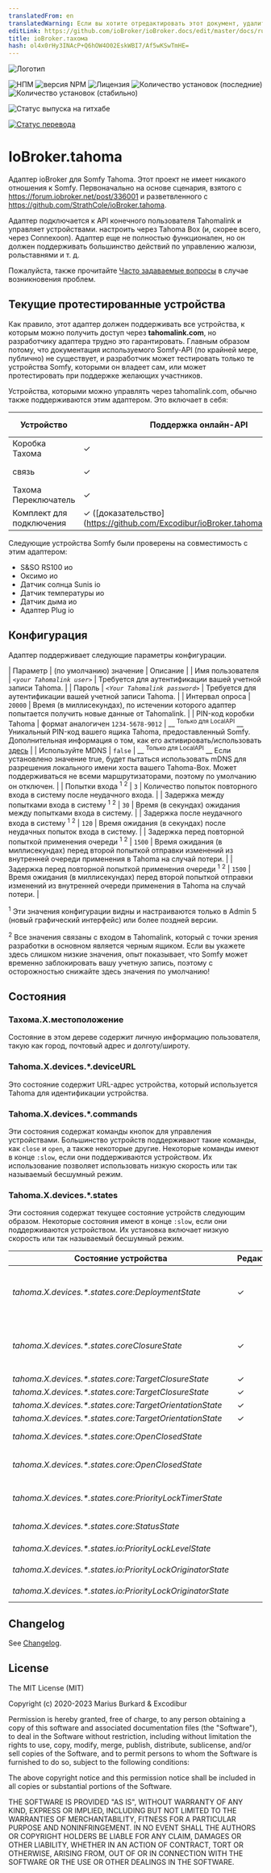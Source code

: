 ```yaml
---
translatedFrom: en
translatedWarning: Если вы хотите отредактировать этот документ, удалите поле «translatedFrom», в противном случае этот документ будет снова автоматически переведен
editLink: https://github.com/ioBroker/ioBroker.docs/edit/master/docs/ru/adapterref/iobroker.tahoma/README.md
title: ioBroker.тахома
hash: ol4x0rHy3INAcP+Q6hOW4O02EskWBI7/Af5wKSwTmHE=
---
```

![Логотип](../../../en/adapterref/iobroker.tahoma/admin/tahoma.png)

![НПМ](https://nodei.co/npm/iobroker.tahoma.png?downloads=true)
![версия NPM](https://img.shields.io/npm/v/iobroker.tahoma.svg)
![Лицензия](https://img.shields.io/badge/license-MIT-blue.svg?style=flat)
![Количество установок (последние)](http://iobroker.live/badges/tahoma-installed.svg)
![Количество установок (стабильно)](http://iobroker.live/badges/tahoma-stable.svg)

![Статус выпуска на гитхабе](https://github.com/Excodibur/iobroker.tahoma/workflows/Build%2C%20Test%20and%20Release/badge.svg)

[![Статус перевода](https://weblate.iobroker.net/widgets/adapters/-/tahoma/svg-badge.svg)](https://weblate.iobroker.net/engage/adapters/?utm_source=widget)

# IoBroker.tahoma
Адаптер ioBroker для Somfy Tahoma. Этот проект не имеет никакого отношения к Somfy. Первоначально на основе сценария, взятого с https://forum.iobroker.net/post/336001 и разветвленного с https://github.com/StrathCole/ioBroker.tahoma.

Адаптер подключается к API конечного пользователя Tahomalink и управляет устройствами. настроить через Tahoma Box (и, скорее всего, через Connexoon).
Адаптер еще не полностью функционален, но он должен поддерживать большинство действий по управлению жалюзи, рольставнями и т. д.

Пожалуйста, также прочитайте [Часто задаваемые вопросы](https://github.com/Excodibur/ioBroker.tahoma/blob/master/FAQ.md) в случае возникновения проблем.

## Текущие протестированные устройства
Как правило, этот адаптер должен поддерживать все устройства, к которым можно получить доступ через __tahomalink.com__, но разработчику адаптера трудно это гарантировать. Главным образом потому, что документация используемого Somfy-API (по крайней мере, публично) не существует, и разработчик может тестировать только те устройства Somfy, которыми он владеет сам, или может протестировать при поддержке желающих участников.

Устройства, которыми можно управлять через tahomalink.com, обычно также поддерживаются этим адаптером. Это включает в себя:

| Устройство | Поддержка онлайн-API | Поддержка локального API |
|-|-|-|
| Коробка Тахома | ✓ | ✓ |
| связь | ✓ | ✓ ([доказательство](https://github.com/Excodibur/ioBroker.tahoma/issues/241)) |
| Тахома Переключатель | ✓ | ✓ |
| Комплект для подключения | ✓ ([доказательство] (https://github.com/Excodibur/ioBroker.tahoma/issues/171)) | ✗ ([доказательство](https://service.somfy.com/downloads/fr_v5/fichecomparative_tahoma_switch_vs_kit_connectivite_a4_1221.pdf)) |

Следующие устройства Somfy были проверены на совместимость с этим адаптером:

- S&SO RS100 ио
- Оксимо ио
- Датчик солнца Sunis io
- Датчик температуры ио
- Датчик дыма ио
- Адаптер Plug io

## Конфигурация
Адаптер поддерживает следующие параметры конфигурации.

| Параметр | (по умолчанию) значение | Описание |
| Имя пользователя | _`<your Tahomalink user>`_ | Требуется для аутентификации вашей учетной записи Tahoma. |
| Пароль | _`<Your Tahomalink password>`_ | Требуется для аутентификации вашей учетной записи Tahoma. |
| Интервал опроса | `20000` | Время (в миллисекундах), по истечении которого адаптер попытается получить новые данные от Tahomalink. |
| PIN-код коробки Tahoma | формат аналогичен `1234-5678-9012` | __ <sup>Только для LocalAPI</sup> __ Уникальный PIN-код вашего ящика Tahoma, предоставленный Somfy. Дополнительная информация о том, как его активировать/использовать [здесь](https://github.com/Somfy-Developer/Somfy-TaHoma-Developer-Mode) |
| Используйте MDNS | `false` | __ <sup>Только для LocalAPI</sup> __ Если установлено значение true, будет пытаться использовать mDNS для разрешения локального имени хоста вашего Tahoma-Box. Может поддерживаться не всеми маршрутизаторами, поэтому по умолчанию он отключен. |
| Попытки входа <sup>1</sup> <sup>2</sup> | `3` | Количество попыток повторного входа в систему после неудачного входа. |
| Задержка между попытками входа в систему <sup>1</sup> <sup>2</sup> | `30` | Время (в секундах) ожидания между попытками входа в систему. |
| Задержка после неудачного входа в систему <sup>1</sup> <sup>2</sup> | `120` | Время ожидания (в секундах) после неудачных попыток входа в систему. |
| Задержка перед повторной попыткой применения очереди <sup>1</sup> <sup>2</sup> | `1500` | Время ожидания (в миллисекундах) перед второй попыткой отправки изменений из внутренней очереди применения в Tahoma на случай потери. |
| Задержка перед повторной попыткой применения очереди <sup>1</sup> <sup>2</sup> | `1500` | Время ожидания (в миллисекундах) перед второй попыткой отправки изменений из внутренней очереди применения в Tahoma на случай потери. |

<sup>1</sup> Эти значения конфигурации видны и настраиваются только в Admin 5 (новый графический интерфейс) или более поздней версии.

<sup>2</sup> Все значения связаны с входом в Tahomalink, который с точки зрения разработки в основном является черным ящиком. Если вы укажете здесь слишком низкие значения, опыт показывает, что Somfy может временно заблокировать вашу учетную запись, поэтому с осторожностью снижайте здесь значения по умолчанию!

## Состояния
### Тахома.X.местоположение
Состояние в этом дереве содержит личную информацию пользователя, такую как город, почтовый адрес и долготу/широту.

### Tahoma.X.devices.*.deviceURL
Это состояние содержит URL-адрес устройства, который используется Tahoma для идентификации устройства.

### Tahoma.X.devices.*.commands
Эти состояния содержат команды кнопок для управления устройствами. Большинство устройств поддерживают такие команды, как `close` и `open`, а также некоторые другие.
Некоторые команды имеют в конце `:slow`, если они поддерживаются устройством. Их использование позволяет использовать низкую скорость или так называемый бесшумный режим.

### Tahoma.X.devices.*.states
Эти состояния содержат текущее состояние устройств следующим образом. Некоторые состояния имеют в конце `:slow`, если они поддерживаются устройством. Их установка включает низкую скорость или так называемый бесшумный режим.

| Состояние устройства | Редактируемый | Назначение/Описание |
|-------------------------------------------------------------|----------|---------------------|
| _tahoma.X.devices.*.states.core:DeploymentState_ | &#10003; | Предоставляет информацию о текущем развертывании и управляет им. 100 означает полностью развернуто, 0 — не развернуто. Не все устройства имеют это значение, вместо него у некоторых есть `ClosureState`. |
| _tahoma.X.devices.*.states.coreClosureState_ | &#10003; | Предоставляет информацию о текущем закрытии и контролирует его состояние. 100 означает полностью закрытый, 0 открытый. Не все устройства имеют это значение, вместо него у некоторых есть `DeploymentState`. |
| _tahoma.X.devices.*.states.core:TargetClosureState_ | &#10003; | См. `tahoma.X.devices.*.states.core:ClosureState` |
| _tahoma.X.devices.*.states.core:TargetClosureState_ | &#10003; | См. `tahoma.X.devices.*.states.core:ClosureState` |
| _tahoma.X.devices.*.states.core:TargetOrientationState_ | &#10003; | См. `tahoma.X.devices.*.states.core:OrientationState` |
| _tahoma.X.devices.*.states.core:TargetOrientationState_ | &#10003; | См. `tahoma.X.devices.*.states.core:OrientationState` |
| _tahoma.X.devices.*.states.core:OpenClosedState_ | | Содержит `closed`, если устройство закрыто на 100 % или развернуто на 0 %, и `open` в противном случае. |
| _tahoma.X.devices.*.states.core:OpenClosedState_ | | Содержит «закрыто», если устройство закрыто на 100% или развернуто на 0%, и «открыто» в противном случае. |
| _tahoma.X.devices.*.states.core:PriorityLockTimerState_ | | Если датчик заблокировал устройство, это указывается здесь, например. г. датчик ветра, блокирующий тент. |
| _tahoma.X.devices.*.states.core:StatusState_ | | `available`, если устройство в данный момент доступно. |
| _tahoma.X.devices.*.states.io:PriorityLockLevelState_ | | См. `tahoma.X.devices.*.states.core:PriorityLockTimerState` |
| _tahoma.X.devices.*.states.io:PriorityLockOriginatorState_ | | См. `tahoma.X.devices.*.states.core:PriorityLockTimerState` |
| _tahoma.X.devices.*.states.io:PriorityLockOriginatorState_ | | См. `tahoma.X.devices.*.states.core:PriorityLockTimerState` | | _tahoma.X.devices.*.states.moving_ | | Указывает, движется ли устройство в данный момент. `0 = stopped`, `1 = up/undeploy`, `2 = down/deploy`, `3 = unknown direction`<br/> **Примечание:**<br/> Это надежно работает только при подключении к Tahoma (не локальному) API, поскольку локальный API не предоставляет достаточно обновлений действий и событий для правильного вычисления этого состояния. Однако `core:MovingState` должен работать в обоих случаях. |

## Changelog
See [Changelog](https://github.com/Excodibur/ioBroker.tahoma/blob/master/CHANGELOG.md).

## License

The MIT License (MIT)

Copyright (c) 2020-2023 Marius Burkard & Excodibur

Permission is hereby granted, free of charge, to any person obtaining a copy
of this software and associated documentation files (the "Software"), to deal
in the Software without restriction, including without limitation the rights
to use, copy, modify, merge, publish, distribute, sublicense, and/or sell
copies of the Software, and to permit persons to whom the Software is
furnished to do so, subject to the following conditions:

The above copyright notice and this permission notice shall be included in
all copies or substantial portions of the Software.

THE SOFTWARE IS PROVIDED "AS IS", WITHOUT WARRANTY OF ANY KIND, EXPRESS OR
IMPLIED, INCLUDING BUT NOT LIMITED TO THE WARRANTIES OF MERCHANTABILITY,
FITNESS FOR A PARTICULAR PURPOSE AND NONINFRINGEMENT. IN NO EVENT SHALL THE
AUTHORS OR COPYRIGHT HOLDERS BE LIABLE FOR ANY CLAIM, DAMAGES OR OTHER
LIABILITY, WHETHER IN AN ACTION OF CONTRACT, TORT OR OTHERWISE, ARISING FROM,
OUT OF OR IN CONNECTION WITH THE SOFTWARE OR THE USE OR OTHER DEALINGS IN
THE SOFTWARE.
